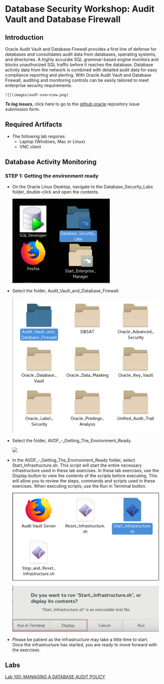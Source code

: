 # Database Security Workshop: Audit Vault and Database Firewall

## Introduction

Oracle Audit Vault and Database Firewall provides a first line of defense for databases and consolidates audit data from databases, operating systems, and directories.  A highly accurate SQL grammar-based engine monitors and blocks unauthorized SQL traffic before it reaches the database.  Database activity data from the network is combined with detailed audit data for easy compliance reporting and alerting.  With Oracle Audit Vault and Database Firewall, auditing and monitoring controls can be easily tailored to meet enterprise security requirements.

    ![](images/avdf-overview.png)

***To log issues***, click here to go to the [github oracle](https://github.com/oracle/learning-library/issues/new) repository issue submission form.


## Required Artifacts

- The following lab requires:
  - Laptop (Windows, Mac or Linux)
  - VNC client


## Database Activity Monitoring

### **STEP 1**: Getting the environment ready

- On the Oracle Linux Desktop, navigate to the Database_Security_Labs folder, double-click and open the contents. 

    ![](images/001.png)

- Select the folder, Audit_Vault_and_Database_Firewall.

  ![](images/002.png)

- Select the folder, AVDF_-_Getting_The_Environment_Ready.

  ![](images/003png)

- In the AVDF_-_Getting_The_Environment_Ready folder, select Start_Infrastructure.sh.  This script will start the entire necessary infrastructure used in these lab exercises. In these lab exercises, use the Display button to view the contents of the scripts before executing.  This will allow you to review the steps, commands and scripts used in these exercises.  When executing scripts, use the Run in Terminal button.

  ![](images/004.png)

  ![](images/005.png)

- Please be patient as the infrastructure may take a little time to start.  Once the infrastructure has started, you are ready to move forward with the exercises.

## Labs

[Lab 100: MANAGING A DATABASE AUDIT POLICY](100%2FREADME.md)



